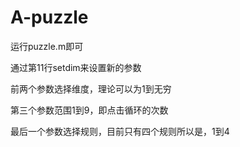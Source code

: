 # A-puzzle

运行puzzle.m即可

通过第11行setdim来设置新的参数

前两个参数选择维度，理论可以为1到无穷

第三个参数范围1到9，即点击循环的次数

最后一个参数选择规则，目前只有四个规则所以是，1到4
